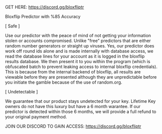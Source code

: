 GET HERE: https://discord.gg/bloxfliptr

Bloxflip Predictor with %85 Accuracy

[ Safe ]

Use our predictor with the peace of mind of not getting your information stolen or accounts compromised. Unlike "free" predictors that are either random number generators or straight up viruses. Yes, our predictor does work off round ids alone and is made internally with database access, we read the database lines for your account as it is logged in the bloxflip results database. We then present it to you within the program (which is obfuscated batch to prevent leaking access to internal bloxflip credentials). This is because from the internal backend of bloxflip, all results are viewable before they are presented although they are unpredictable before you initiate the gamble because of the use of random.org.

[ Undetectable ]

We guarantee that our product stays undetected for your key. Lifetime Key owners do not have this luxury but have a 6 month warantee. If our predictor is detected within those 6 months, we will provide a full refund to your original payment method.

JOIN OUR DISCORD TO GAIN ACCESS: https://discord.gg/bloxfliptr
